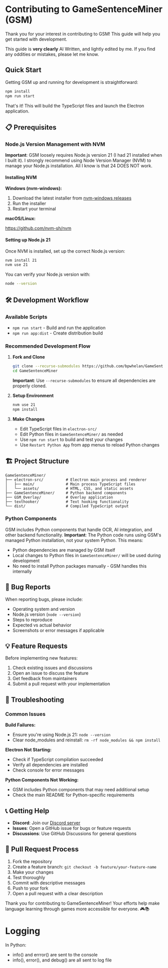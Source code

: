 # Contributing to GameSentenceMiner (GSM)

Thank you for your interest in contributing to GSM! This guide will help you get started with development.

This guide is **very clearly** AI Written, and lightly edited by me. If you find any oddities or mistakes, please let me know.

## Quick Start

Getting GSM up and running for development is straightforward:

```bash
npm install
npm run start
```

That's it! This will build the TypeScript files and launch the Electron application.

## 📋 Prerequisites

### Node.js Version Management with NVM

**Important**: GSM loosely requires Node.js version 21 (I had 21 installed when I built it). I strongly recommend using Node Version Manager (NVM) to manage your Node.js installation. All I know is that 24 DOES NOT work.

#### Installing NVM

**Windows (nvm-windows):**
1. Download the latest installer from [nvm-windows releases](https://github.com/coreybutler/nvm-windows/releases)
2. Run the installer
3. Restart your terminal

**macOS/Linux:**

https://github.com/nvm-sh/nvm

#### Setting up Node.js 21

Once NVM is installed, set up the correct Node.js version:

```bash
nvm install 21
nvm use 21
```

You can verify your Node.js version with:
```bash
node --version
```

## 🛠️ Development Workflow

### Available Scripts

- `npm run start` - Build and run the application
- `npm run app:dist` - Create distribution build

### Recommended Development Flow

1. **Fork and Clone**
   ```bash
   git clone --recurse-submodules https://github.com/bpwhelan/GameSentenceMiner.git
   cd GameSentenceMiner
   ```
   **Important**: Use `--recurse-submodules` to ensure all dependencies are properly cloned.

2. **Setup Environment**
   ```bash
   nvm use 21
   npm install
   ```

3. **Make Changes**
   - Edit TypeScript files in `electron-src/`
   - Edit Python files in `GameSentenceMiner/` as needed
   - Use `npm run start` to build and test your changes
   - Use `Restart Python App` from app menus to reload Python changes

## 🏗️ Project Structure

```
GameSentenceMiner/
├── electron-src/          # Electron main process and renderer
│   ├── main/              # Main process TypeScript files
│   └── assets/            # HTML, CSS, and static assets
├── GameSentenceMiner/     # Python backend components
├── GSM_Overlay/           # Overlay application
├── texthooker/            # Text hooking functionality
└── dist/                  # Compiled TypeScript output
```

### Python Components

GSM includes Python components that handle OCR, AI integration, and other backend functionality. **Important**: The Python code runs using GSM's managed Python installation, not your system Python. This means:

- Python dependencies are managed by GSM itself
- Local changes to Python files in `GameSentenceMiner/` will be used during development
- No need to install Python packages manually - GSM handles this internally

<!-- ## 🧪 Testing

### Manual Testing

- Test core OCR functionality
- Verify Anki integration works
- Check audio capture features
- Test with different game configurations

## 📝 Code Style

- Follow existing TypeScript/JavaScript conventions
- Use meaningful variable and function names
- Add comments for complex logic
- Ensure proper error handling -->

## 🐛 Bug Reports

When reporting bugs, please include:
- Operating system and version
- Node.js version (`node --version`)
- Steps to reproduce
- Expected vs actual behavior
- Screenshots or error messages if applicable

## 💡 Feature Requests

Before implementing new features:
1. Check existing issues and discussions
2. Open an issue to discuss the feature
3. Get feedback from maintainers
4. Submit a pull request with your implementation

## 🔧 Troubleshooting

### Common Issues

**Build Failures:**
- Ensure you're using Node.js 21: `node --version`
- Clear node_modules and reinstall: `rm -rf node_modules && npm install`

**Electron Not Starting:**
- Check if TypeScript compilation succeeded
- Verify all dependencies are installed
- Check console for error messages

**Python Components Not Working:**
- GSM includes Python components that may need additional setup
- Check the main README for Python-specific requirements

## 📞 Getting Help

- **Discord**: Join our [Discord server](https://discord.gg/yP8Qse6bb8)
- **Issues**: Open a GitHub issue for bugs or feature requests
- **Discussions**: Use GitHub Discussions for general questions

## 🤝 Pull Request Process

1. Fork the repository
2. Create a feature branch: `git checkout -b feature/your-feature-name`
3. Make your changes
4. Test thoroughly
5. Commit with descriptive messages
6. Push to your fork
7. Open a pull request with a clear description

Thank you for contributing to GameSentenceMiner! Your efforts help make language learning through games more accessible for everyone. 🎮📚

# Logging

In Python:
* info() and errror() are sent to the console
* info(), error(), and debug() are all sent to log file

